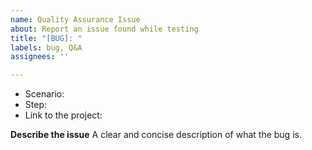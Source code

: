 ```yaml
---
name: Quality Assurance Issue
about: Report an issue found while testing
title: "[BUG]: "
labels: bug, Q&A
assignees: ''

---
```


- Scenario:
- Step:
- Link to the project:

**Describe the issue**
A clear and concise description of what the bug is.
